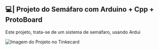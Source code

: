 ## 💻| Projeto do Semáfaro com Arduino + Cpp + ProtoBoard

  Este projeto, trata-se de um sistema de semáfaro, usando Ardui

![Imagem do Projeto no Tinkecard](https://github.com/user-attachments/assets/49206bc0-7cde-4ada-b7f5-ab6e50eed3be)
